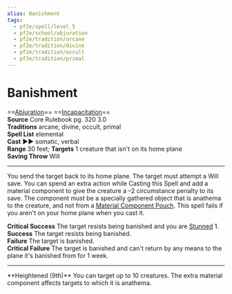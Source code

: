 ```yaml
---
alias: Banishment 
tags:
  - pf2e/spell/level_5
  - pf2e/school/abjuration
  - pf2e/tradition/arcane
  - pf2e/tradition/divine
  - pf2e/tradition/occult
  - pf2e/tradition/primal
---
```


# Banishment

==[Abjuration](../../../Traits/Abjuration.md)== ==[Incapacitation](../../../Traits/Incapacitation.md)==  
__Source__ Core Rulebook pg. 320 3.0  
**Traditions** arcane, divine, occult, primal  
**Spell List** elemental  
**Cast** ►► somatic, verbal  
**Range** 30 feet; **Targets** 1 creature that isn't on its home plane  
**Saving Throw** Will

---

You send the target back to its home plane. The target must attempt a Will save. You can spend an extra action while Casting this Spell and add a material component to give the creature a –2 circumstance penalty to its save. The component must be a specially gathered object that is anathema to the creature, and not from a [Material Component Pouch](../../../Items/Adventuring%20Gear/Material%20Component%20Pouch.md). This spell fails if you aren't on your home plane when you cast it.

**Critical Success** The target resists being banished and you are [Stunned](../../../Conditions/Stunned.md) 1.  
**Success** The target resists being banished.  
**Failure** The target is banished.  
**Critical Failure** The target is banished and can't return by any means to the plane it's banished from for 1 week.

<hr>
**Heightened (9th)** You can target up to 10 creatures. The extra material component affects targets to which it is anathema.
